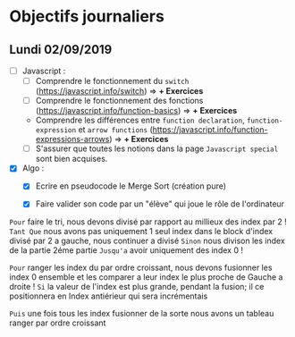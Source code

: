 # Objectifs journaliers

## Lundi 02/09/2019


* [ ] Javascript :
  * [ ] Comprendre le fonctionnement du `switch` (https://javascript.info/switch) => **+ Exercices**
  * [ ] Comprendre le fonctionnement des fonctions (https://javascript.info/function-basics) => **+ Exercices**
  * Comprendre les différences entre `function declaration`, `function-expression` et `arrow functions` (https://javascript.info/function-expressions-arrows) => **+ Exercices**
  * [ ] S'assurer que toutes les notions dans la page `Javascript special` sont bien acquises.

* [x] Algo : 
  * [x] Ecrire en pseudocode le Merge Sort (création pure)
  * [x] Faire valider son code par un "élève" qui joue le rôle de l'ordinateur


`Pour` faire le tri, nous devons divisé par rapport au millieux des index par 2 !
     `Tant Que` nous avons pas uniquement 1 seul index dans le block d'index divisé par 2 a gauche, nous continuer a divisé
     `Sinon` nous divison les index de la partie 2éme partie 
`Jusqu'a` avoir uniquement des index 0 !

`Pour` ranger les index du par ordre croissant, nous devons fusionner les index 0 ensemble et les comparer a leur index le plus proche de Gauche a droite !
     `Si` la valeur de l'index est plus grande, pendant la fusion; il ce positionnera en Index antiérieur qui sera incrémentais 

`Puis` une fois tous les index fusionner de la sorte nous avons un tableau ranger par ordre croissant